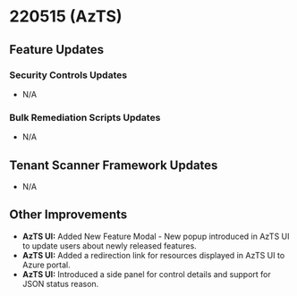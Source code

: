 # 220515 (AzTS)

## Feature Updates

### Security Controls Updates
* N/A

### Bulk Remediation Scripts Updates
* N/A

## Tenant Scanner Framework Updates
* N/A

## Other Improvements

- **AzTS UI:** 	 Added New Feature Modal - New popup introduced in AzTS UI to update users about newly released features.
- **AzTS UI:** 	 Added a redirection link for resources displayed in AzTS UI to Azure portal. 
- **AzTS UI:** 	 Introduced a side panel for control details and support for JSON status reason. 

